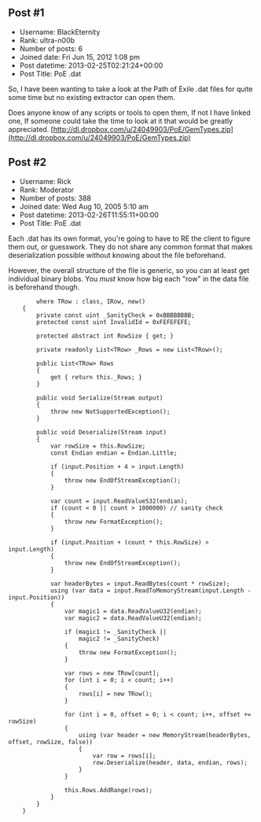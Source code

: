 ## Post #1
- Username: BlackEternity
- Rank: ultra-n00b
- Number of posts: 6
- Joined date: Fri Jun 15, 2012 1:08 pm
- Post datetime: 2013-02-25T02:21:24+00:00
- Post Title: PoE .dat

So, I have been wanting to take a look at the Path of Exile .dat files for quite some time but no existing extractor can open them.

Does anyone know of any scripts or tools to open them, If not I have linked one, If someone could take the time to look at it that would be greatly appreciated.
[http://dl.dropbox.com/u/24049903/PoE/GemTypes.zip](http://dl.dropbox.com/u/24049903/PoE/GemTypes.zip)
## Post #2
- Username: Rick
- Rank: Moderator
- Number of posts: 388
- Joined date: Wed Aug 10, 2005 5:10 am
- Post datetime: 2013-02-26T11:55:11+00:00
- Post Title: PoE .dat

Each .dat has its own format, you're going to have to RE the client to figure them out, or guesswork. They do not share any common format that makes deserialization possible without knowing about the file beforehand.

However, the overall structure of the file is generic, so you can at least get individual binary blobs. You *must* know how big each "row" in the data file is beforehand though.

```
        where TRow : class, IRow, new()
    {
        private const uint _SanityCheck = 0xBBBBBBBB;
        protected const uint InvalidId = 0xFEFEFEFE;

        protected abstract int RowSize { get; }

        private readonly List<TRow> _Rows = new List<TRow>();

        public List<TRow> Rows
        {
            get { return this._Rows; }
        }

        public void Serialize(Stream output)
        {
            throw new NotSupportedException();
        }

        public void Deserialize(Stream input)
        {
            var rowSize = this.RowSize;
            const Endian endian = Endian.Little;

            if (input.Position + 4 > input.Length)
            {
                throw new EndOfStreamException();
            }

            var count = input.ReadValueS32(endian);
            if (count < 0 || count > 1000000) // sanity check
            {
                throw new FormatException();
            }

            if (input.Position + (count * this.RowSize) > input.Length)
            {
                throw new EndOfStreamException();
            }

            var headerBytes = input.ReadBytes(count * rowSize);
            using (var data = input.ReadToMemoryStream(input.Length - input.Position))
            {
                var magic1 = data.ReadValueU32(endian);
                var magic2 = data.ReadValueU32(endian);

                if (magic1 != _SanityCheck ||
                    magic2 != _SanityCheck)
                {
                    throw new FormatException();
                }

                var rows = new TRow[count];
                for (int i = 0; i < count; i++)
                {
                    rows[i] = new TRow();
                }

                for (int i = 0, offset = 0; i < count; i++, offset += rowSize)
                {
                    using (var header = new MemoryStream(headerBytes, offset, rowSize, false))
                    {
                        var row = rows[i];
                        row.Deserialize(header, data, endian, rows);
                    }
                }

                this.Rows.AddRange(rows);
            }
        }
    }
```
